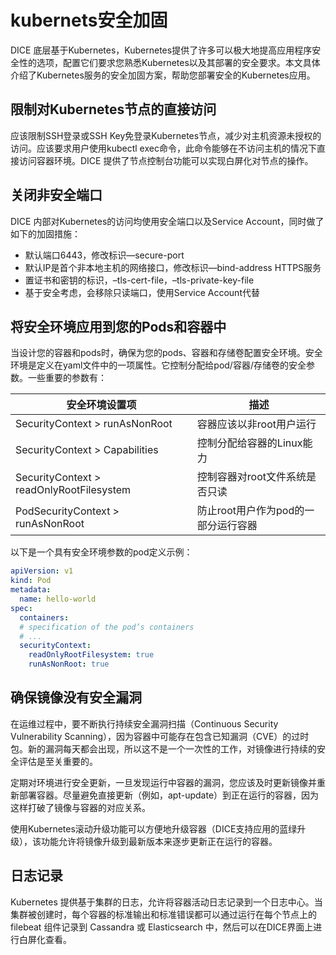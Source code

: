# kubernets安全加固

DICE 底层基于Kubernetes，Kubernetes提供了许多可以极大地提高应用程序安全性的选项，配置它们要求您熟悉Kubernetes以及其部署的安全要求。本文具体介绍了Kubernetes服务的安全加固方案，帮助您部署安全的Kubernetes应用。

## 限制对Kubernetes节点的直接访问
应该限制SSH登录或SSH Key免登录Kubernetes节点，减少对主机资源未授权的访问。应该要求用户使用kubectl exec命令，此命令能够在不访问主机的情况下直接访问容器环境。DICE 提供了节点控制台功能可以实现白屏化对节点的操作。

## 关闭非安全端口
DICE 内部对Kubernetes的访问均使用安全端口以及Service Account，同时做了如下的加固措施：
* 默认端口6443，修改标识—secure-port
* 默认IP是首个非本地主机的网络接口，修改标识—bind-address HTTPS服务
* 置证书和密钥的标识，–tls-cert-file，–tls-private-key-file
* 基于安全考虑，会移除只读端口，使用Service Account代替

## 将安全环境应用到您的Pods和容器中
当设计您的容器和pods时，确保为您的pods、容器和存储卷配置安全环境。安全环境是定义在yaml文件中的一项属性。它控制分配给pod/容器/存储卷的安全参数。一些重要的参数有：

|  安全环境设置项   | 描述  |
|  ----  | ----  |
| SecurityContext > runAsNonRoot  | 容器应该以非root用户运行 |
| SecurityContext > Capabilities  | 控制分配给容器的Linux能力 |
| SecurityContext > readOnlyRootFilesystem | 控制容器对root文件系统是否只读 |
| PodSecurityContext > runAsNonRoot | 防止root用户作为pod的一部分运行容器 |
以下是一个具有安全环境参数的pod定义示例：
```yaml
apiVersion: v1
kind: Pod
metadata:
  name: hello-world
spec:
  containers:
  # specification of the pod’s containers
  # ...
  securityContext:
    readOnlyRootFilesystem: true
    runAsNonRoot: true
```

## 确保镜像没有安全漏洞

在运维过程中，要不断执行持续安全漏洞扫描（Continuous Security Vulnerability Scanning），因为容器中可能存在包含已知漏洞（CVE）的过时包。新的漏洞每天都会出现，所以这不是一个一次性的工作，对镜像进行持续的安全评估是至关重要的。

定期对环境进行安全更新，一旦发现运行中容器的漏洞，您应该及时更新镜像并重新部署容器。尽量避免直接更新（例如，apt-update）到正在运行的容器，因为这样打破了镜像与容器的对应关系。

使用Kubernetes滚动升级功能可以方便地升级容器（DICE支持应用的蓝绿升级），该功能允许将镜像升级到最新版本来逐步更新正在运行的容器。

## 日志记录

Kubernetes 提供基于集群的日志，允许将容器活动日志记录到一个日志中心。当集群被创建时，每个容器的标准输出和标准错误都可以通过运行在每个节点上的 filebeat 组件记录到 Cassandra 或 Elasticsearch 中，然后可以在DICE界面上进行白屏化查看。

